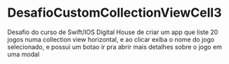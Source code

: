 # DesafioCustomCollectionViewCell3
Desafio do curso de Swift/IOS Digital House de criar um app que liste 20 jogos numa collection view horizontal, e ao clicar exiba o nome do jogo selecionado, e possui um botao ir pra abrir mais detalhes sobre o jogo em uma modal
